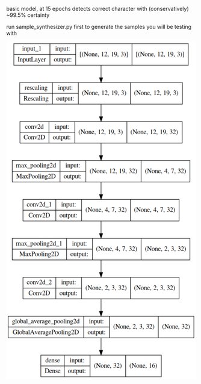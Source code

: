 basic model, at 15 epochs detects correct character with (conservatively) ~99.5% certainty

run sample_synthesizer.py first to generate the samples you will be testing with

![model.png](model.png)